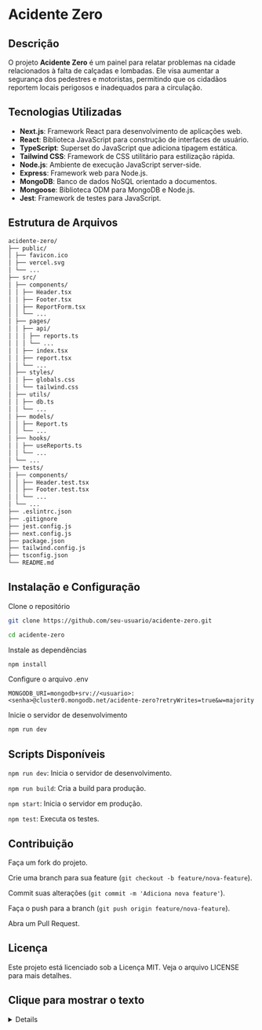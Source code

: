 # Acidente Zero

## Descrição
O projeto **Acidente Zero** é um painel para relatar problemas na cidade relacionados à falta de calçadas e lombadas. Ele visa aumentar a segurança dos pedestres e motoristas, permitindo que os cidadãos reportem locais perigosos e inadequados para a circulação.

## Tecnologias Utilizadas
- **Next.js**: Framework React para desenvolvimento de aplicações web.
- **React**: Biblioteca JavaScript para construção de interfaces de usuário.
- **TypeScript**: Superset do JavaScript que adiciona tipagem estática.
- **Tailwind CSS**: Framework de CSS utilitário para estilização rápida.
- **Node.js**: Ambiente de execução JavaScript server-side.
- **Express**: Framework web para Node.js.
- **MongoDB**: Banco de dados NoSQL orientado a documentos.
- **Mongoose**: Biblioteca ODM para MongoDB e Node.js.
- **Jest**: Framework de testes para JavaScript.

## Estrutura de Arquivos

```sh
acidente-zero/
├── public/
│ ├── favicon.ico
│ ├── vercel.svg
│ └── ...
├── src/
│ ├── components/
│ │ ├── Header.tsx
│ │ ├── Footer.tsx
│ │ ├── ReportForm.tsx
│ │ └── ...
│ ├── pages/
│ │ ├── api/
│ │ │ ├── reports.ts
│ │ │ └── ...
│ │ ├── index.tsx
│ │ ├── report.tsx
│ │ └── ...
│ ├── styles/
│ │ ├── globals.css
│ │ └── tailwind.css
│ ├── utils/
│ │ ├── db.ts
│ │ └── ...
│ ├── models/
│ │ ├── Report.ts
│ │ └── ...
│ ├── hooks/
│ │ ├── useReports.ts
│ │ └── ...
│ └── ...
├── tests/
│ ├── components/
│ │ ├── Header.test.tsx
│ │ ├── Footer.test.tsx
│ │ └── ...
│ └── ...
├── .eslintrc.json
├── .gitignore
├── jest.config.js
├── next.config.js
├── package.json
├── tailwind.config.js
├── tsconfig.json
└── README.md
```


## Instalação e Configuração

Clone o repositório

```sh
git clone https://github.com/seu-usuario/acidente-zero.git

cd acidente-zero
```

Instale as dependências

```sh
npm install
```

Configure o arquivo .env

```
MONGODB_URI=mongodb+srv://<usuario>:<senha>@cluster0.mongodb.net/acidente-zero?retryWrites=true&w=majority
```

Inicie o servidor de desenvolvimento

```sh
npm run dev
```

## Scripts Disponíveis
`npm run dev`: Inicia o servidor de desenvolvimento.

`npm run build`: Cria a build para produção.

`npm start`: Inicia o servidor em produção.

`npm test`: Executa os testes.

## Contribuição

Faça um fork do projeto.

Crie uma branch para sua feature (`git checkout -b feature/nova-feature`).

Commit suas alterações (`git commit -m 'Adiciona nova feature'`).

Faça o push para a branch (`git push origin feature/nova-feature`).

Abra um Pull Request.


## Licença
Este projeto está licenciado sob a Licença MIT. Veja o arquivo <a>LICENSE</a> para mais detalhes.


## <sumary>Clique para mostrar o texto 
<details>
Sinta-se à vontade para ajustar conforme necessário para atender melhor às suas necessidades específicas.
</details>
